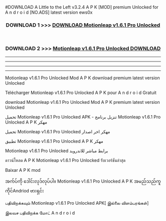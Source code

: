 #DOWNLOAD A Little to the Left v3.2.4 A P K [MOD] premium Unlocked for A n d r o i d [NO.ADS] latest version ews0x 



<div align="center">

<h3>DOWNLOAD 1 >>> <a href="https://downloadmod1.web.app/?judul=Motionleap v1.6.1 Pro Unlocked ">DOWNLOAD Motionleap v1.6.1 Pro Unlocked </a></h3><br>

<h3>DOWNLOAD 2 >>> <a href="https://downloadmod1.web.app/?judul=Motionleap v1.6.1 Pro Unlocked ">Motionleap v1.6.1 Pro Unlocked  DOWNLOAD </a></h3>

</div>


----------------------------------------------------------

----------------------------------------------------------

----------------------------------------------------------

----------------------------------------------------------


Motionleap v1.6.1 Pro Unlocked  Mod A P K download premium latest version Unlocked

Télécharger Motionleap v1.6.1 Pro Unlocked  A P K pour A n d r o i d Gratuit

download Motionleap v1.6.1 Pro Unlocked  Mod A P K premium latest version Unlocked

تحميل Motionleap v1.6.1 Pro Unlocked  APK - تنزيل برنامج Motionleap v1.6.1 Pro Unlocked  A P K مهكر

تحميل Motionleap v1.6.1 Pro Unlocked  مهكر اخر اصدار

تطبيق Motionleap v1.6.1 Pro Unlocked  A P K مهكر

Motionleap v1.6.1 Pro Unlocked  برابط مباشر للاندرويد

ดาวน์โหลด A P K Motionleap v1.6.1 Pro Unlocked  รับเวอร์ชันล่าสุด

Baixar A P K mod

အက်ပ်ကို ဒေါင်းလုဒ်လုပ်ပါ။ Motionleap v1.6.1 Pro Unlocked  A P K အမည်သည်ကူကိုင်Andriod ဗားရှင်း

பதிவிறக்கவும் Motionleap v1.6.1 Pro Unlocked  APK[ இல்லை விளம்பரங்கள்] 
 
இலவச பதிவிறக்க மோட் A n d r o i d



